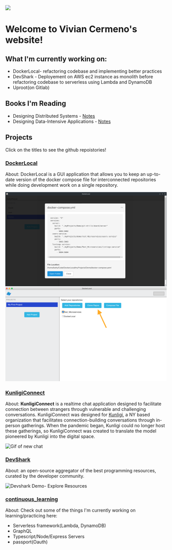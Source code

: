 ![](images/bio-photo.jpg)
# Welcome to Vivian Cermeno's website!

## What I'm currently working on:
  - DockerLocal- refactoring codebase and implementing better practices
  - DevShark - Deployement on AWS ec2 instance as monolith before refactoring codebase to serverless using Lambda and DynamoDB
  - Uproot(on Gitlab)


## Books I'm Reading

- Designing Distributed Systems - [Notes](/books/designing-distributed-systems.md)
- Designing Data-Intensive Applications - [Notes](/books/designing-data-intensive-apps.md)


## Projects
Click on the titles to see the github repoistories!

### [DockerLocal](https://github.com/oslabs-beta/DockerLocal)
About: DockerLocal is a GUI application that allows you to keep an up-to-date version of the docker compose file for interconnected repositories while doing development work on a single repository.

![DockerLocal Demo - Docker Compose File](https://github.com/oslabs-beta/DockerLocal/blob/master/demoScreenshot.png)
![DockerLocal Demo - Dashboard](https://github.com/oslabs-beta/DockerLocal/blob/master/images/clone-repos.png)

### [KunligiConnect](https://github.com/KunligiOnline/kunligiconnect)
About: **KunligiConnect** is a realtime chat application designed to facilitate connection between strangers through vulnerable and challenging conversations. KunligiConnect was designed for [Kunligi](https://www.kunligi.com/), a NY based organization that facilitates connection-building conversations through in-person gatherings. When the pandemic began, Kunligi could no longer host these gatherings, so KunligiConnect was created to translate the model pioneered by Kunligi into the digital space.

![Gif of new chat](https://i.imgur.com/N36Gmc1.gif)

### [DevShark](https://github.com/vcermeno/Scratch-Project)
About:  an open-source aggregator of the best programming resources, curated by the developer community.

![Devshark Demo- Explore Resources](https://github.com/vcermeno/Scratch-Project/blob/master/images/devshark-explore_resources.gif)

### [continuous_learning](https://github.com/vcermeno/continuous_learning)
About: Check out some of the things I'm currently working on learning/practicing here:

- Serverless framework(Lambda, DynamoDB)
- GraphQL
- Typescript/Node/Express Servers
- passport(Oauth)
